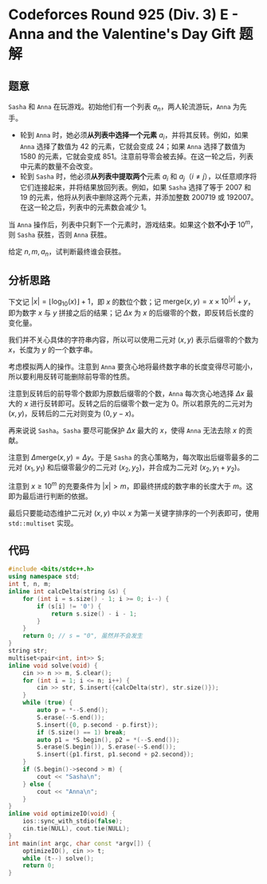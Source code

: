 # Codeforces Round 925 (Div. 3) E - Anna and the Valentine's Day Gift 题解

## 题意

`Sasha` 和 `Anna` 在玩游戏。初始他们有一个列表 $a_n$，两人轮流游玩，`Anna` 为先手。

- 轮到 `Anna` 时，她必须**从列表中选择一个元素** $a_i$，并将其反转。例如，如果 `Anna` 选择了数值为 $42$ 的元素，它就会变成 $24$；如果 `Anna` 选择了数值为 $1580$ 的元素，它就会变成 $851$。注意前导零会被去掉。在这一轮之后，列表中元素的数量不会改变。
- 轮到 `Sasha` 时，他必须**从列表中提取两个**元素 $a_i$ 和 $a_j$（$i \ne j$），以任意顺序将它们连接起来，并将结果放回列表。例如，如果 `Sasha` 选择了等于 $2007$ 和 $19$ 的元素，他将从列表中删除这两个元素，并添加整数 $200719$ 或 $192007$。在这一轮之后，列表中的元素数会减少 $1$。

当 `Anna` 操作后，列表中只剩下一个元素时，游戏结束。如果这个数**不小于** $10 ^ m$，则 `Sasha` 获胜，否则 `Anna` 获胜。

给定 $n, m, a_n$，试判断最终谁会获胜。

## 分析思路

下文记 $|x| = \lfloor \log_{10}(x) \rfloor + 1$，即 $x$ 的数位个数；记 $\mathrm{merge}(x, y) = x \times 10 ^ {|y|} + y$，即为数字 $x$ 与 $y$ 拼接之后的结果；记 $\Delta{x}$ 为 $x$ 的后缀零的个数，即反转后长度的变化量。


我们并不关心具体的字符串内容，所以可以使用二元对 $(x, y)$ 表示后缀零的个数为 $x$，长度为 $y$ 的一个数字串。

考虑模拟两人的操作。注意到 `Anna` 要贪心地将最终数字串的长度变得尽可能小，所以要利用反转可能删除前导零的性质。

注意到反转后的前导零个数即为原数后缀零的个数，`Anna` 每次贪心地选择 $\Delta{x}$ 最大的 $x$ 进行反转即可。反转之后的后缀零个数一定为 $0$。所以若原先的二元对为 $(x, y)$，反转后的二元对则变为 $(0, y - x)$。

再来说说 `Sasha`。`Sasha` 要尽可能保护 $\Delta{x}$ 最大的 $x$，使得 `Anna` 无法去除 $x$ 的贡献。

注意到 $\Delta{\mathrm{merge}(x, y)} = \Delta y$。于是 `Sasha` 的贪心策略为，每次取出后缀零最多的二元对 $(x_1, y_1)$ 和后缀零最少的二元对 $(x_2, y_2)$，并合成为二元对 $(x_2, y_1 + y_2)$。

注意到 $x \geq 10 ^ m$ 的充要条件为 $|x| > m$，即最终拼成的数字串的长度大于 $m$。这即为最后进行判断的依据。

最后只要能动态维护二元对 $(x, y)$ 中以 $x$ 为第一关键字排序的一个列表即可，使用 `std::multiset` 实现。

## 代码

```cpp
#include <bits/stdc++.h>
using namespace std;
int t, n, m;
inline int calcDelta(string &s) {
    for (int i = s.size() - 1; i >= 0; i--) {
        if (s[i] != '0') {
            return s.size() - i - 1;
        }
    }
    return 0; // s = "0", 虽然并不会发生
}
string str;
multiset<pair<int, int>> S;
inline void solve(void) {
    cin >> n >> m, S.clear();
    for (int i = 1; i <= n; i++) {
        cin >> str, S.insert({calcDelta(str), str.size()});
    }
    while (true) {
        auto p = *--S.end();
        S.erase(--S.end());
        S.insert({0, p.second - p.first});
        if (S.size() == 1) break;
        auto p1 = *S.begin(), p2 = *(--S.end());
        S.erase(S.begin()), S.erase(--S.end());
        S.insert({p1.first, p1.second + p2.second});
    }
    if (S.begin()->second > m) {
        cout << "Sasha\n";
    } else {
        cout << "Anna\n";
    }
}
inline void optimizeIO(void) {
    ios::sync_with_stdio(false);
    cin.tie(NULL), cout.tie(NULL);
}
int main(int argc, char const *argv[]) {
    optimizeIO(), cin >> t;
    while (t--) solve();
    return 0;
}

```

